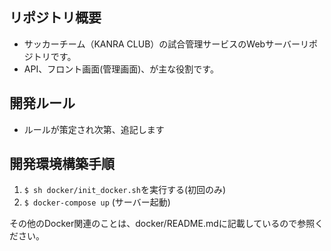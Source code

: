## リポジトリ概要
- サッカーチーム（KANRA CLUB）の試合管理サービスのWebサーバーリポジトリです。
- API、フロント画面(管理画面)、が主な役割です。

## 開発ルール
* ルールが策定され次第、追記します

## 開発環境構築手順
1. `$ sh docker/init_docker.sh`を実行する(初回のみ)
2. `$ docker-compose up` (サーバー起動)

その他のDocker関連のことは、docker/README.mdに記載しているので参照ください。